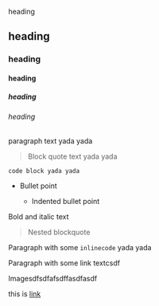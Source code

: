 heading

## heading

### heading

#### heading

##### heading

###### heading

paragraph text yada yada

> Block quote text yada yada

    code block yada yada

*   Bullet point

    *   Indented bullet point

Bold and italic text

> Nested blockquote

Paragraph with some `inlinecode` yada yada

Paragraph with some link textcsdf

Imagesdfsdfafsdffasdfasdf

this is [link](http://www.google.com)
